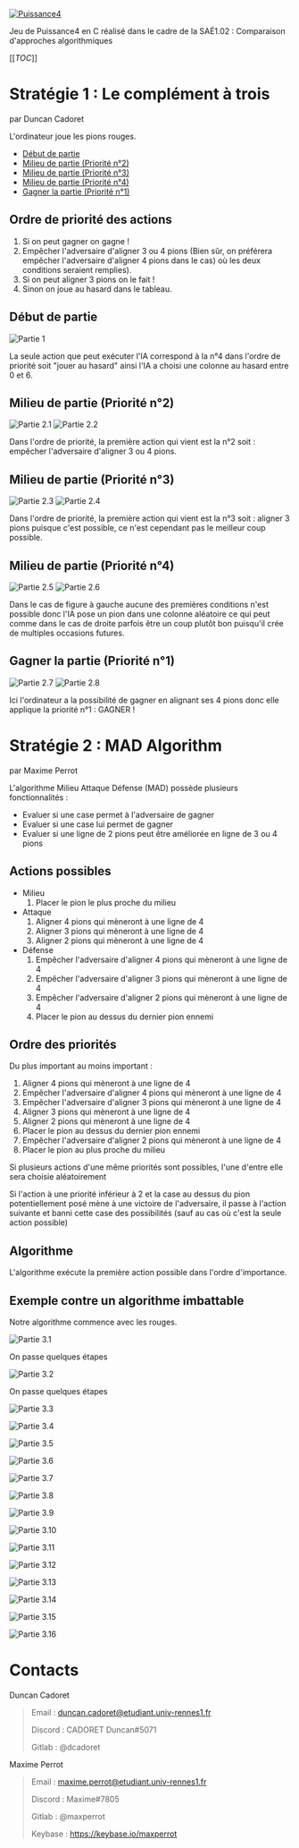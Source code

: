 [![Puissance4](https://gitlabiut.iutlan.univ-rennes1.fr/maxperrot/puissance4/-/raw/main/images/logo_transparent.png)](https://gitlabiut.iutlan.univ-rennes1.fr/maxperrot/puissance4)

Jeu de Puissance4 en C réalisé dans le cadre de la SAÉ1.02 : Comparaison d'approches algorithmiques

[[_TOC_]]

# Stratégie 1 : Le complément à trois

par Duncan Cadoret

L'ordinateur joue les pions rouges.

- [Début de partie](#début-de-partie)
- [Milieu de partie (Priorité n°2)](#milieu-de-partie-priorité-n2)
- [Milieu de partie (Priorité n°3)](#milieu-de-partie-priorité-n3)
- [Milieu de partie (Priorité n°4)](#milieu-de-partie-priorité-n4)
- [Gagner la partie (Priorité n°1)](#gagner-la-partie-priorité-n1)

## Ordre de priorité des actions

1. Si on peut gagner on gagne !
2. Empêcher l'adversaire d'aligner 3 ou 4 pions (Bien sûr, on préférera empêcher l'adversaire d'aligner 4 pions dans le cas) où les deux conditions seraient remplies). 
3. Si on peut aligner 3 pions on le fait !
4. Sinon on joue au hasard dans le tableau.

## Début de partie

![Partie 1](https://gitlabiut.iutlan.univ-rennes1.fr/maxperrot/puissance4/-/raw/main/images/parties/partie1.png)

La seule action que peut exécuter l'IA correspond à la n°4 dans l'ordre de priorité soit "jouer au hasard" ainsi l'IA a choisi une colonne au hasard entre 0 et 6.

## Milieu de partie (Priorité n°2)

![Partie 2.1](https://gitlabiut.iutlan.univ-rennes1.fr/maxperrot/puissance4/-/raw/main/images/parties/partie2-1.png)
![Partie 2.2](https://gitlabiut.iutlan.univ-rennes1.fr/maxperrot/puissance4/-/raw/main/images/parties/partie2-2.png)

Dans l'ordre de priorité, la première action qui vient est la n°2 soit : empêcher l'adversaire d'aligner 3 ou 4 pions.

## Milieu de partie (Priorité n°3)

![Partie 2.3](https://gitlabiut.iutlan.univ-rennes1.fr/maxperrot/puissance4/-/raw/main/images/parties/partie2-3.png)
![Partie 2.4](https://gitlabiut.iutlan.univ-rennes1.fr/maxperrot/puissance4/-/raw/main/images/parties/partie2-4.png)

Dans l'ordre de priorité, la première action qui vient est la n°3 soit : aligner 3 pions puisque c'est possible, ce n'est cependant pas le meilleur coup possible.

## Milieu de partie (Priorité n°4)

![Partie 2.5](https://gitlabiut.iutlan.univ-rennes1.fr/maxperrot/puissance4/-/raw/main/images/parties/partie2-5.png)
![Partie 2.6](https://gitlabiut.iutlan.univ-rennes1.fr/maxperrot/puissance4/-/raw/main/images/parties/partie2-6.png)

Dans le cas de figure à gauche aucune des premières conditions n'est possible donc l'IA pose un pion dans une colonne aléatoire ce qui peut comme dans le cas de droite parfois être un coup plutôt bon puisqu'il crée de multiples occasions futures.

## Gagner la partie (Priorité n°1)

![Partie 2.7](https://gitlabiut.iutlan.univ-rennes1.fr/maxperrot/puissance4/-/raw/main/images/parties/partie2-7.png)
![Partie 2.8](https://gitlabiut.iutlan.univ-rennes1.fr/maxperrot/puissance4/-/raw/main/images/parties/partie2-8.png)

Ici l'ordinateur a la possibilité de gagner en alignant ses 4 pions donc elle applique la priorité n°1 : GAGNER !

# Stratégie 2 : MAD Algorithm

par Maxime Perrot

L'algorithme Milieu Attaque Défense (MAD) possède plusieurs fonctionnalités :
- Evaluer si une case permet à l'adversaire de gagner
- Evaluer si une case lui permet de gagner
- Evaluer si une ligne de 2 pions peut être améliorée en ligne de 3 ou 4 pions

## Actions possibles

- Milieu
  1. Placer le pion le plus proche du milieu
- Attaque
  1. Aligner 4 pions qui mèneront à une ligne de 4
  2. Aligner 3 pions qui mèneront à une ligne de 4
  3. Aligner 2 pions qui mèneront à une ligne de 4
- Défense
  1. Empêcher l'adversaire d'aligner 4 pions qui mèneront à une ligne de 4
  2. Empêcher l'adversaire d'aligner 3 pions qui mèneront à une ligne de 4
  3. Empêcher l'adversaire d'aligner 2 pions qui mèneront à une ligne de 4
  4. Placer le pion au dessus du dernier pion ennemi

## Ordre des priorités

Du plus important au moins important :

1. Aligner 4 pions qui mèneront à une ligne de 4
2. Empêcher l'adversaire d'aligner 4 pions qui mèneront à une ligne de 4
3. Empêcher l'adversaire d'aligner 3 pions qui mèneront à une ligne de 4
4. Aligner 3 pions qui mèneront à une ligne de 4
5. Aligner 2 pions qui mèneront à une ligne de 4
6. Placer le pion au dessus du dernier pion ennemi
7. Empêcher l'adversaire d'aligner 2 pions qui mèneront à une ligne de 4
8. Placer le pion au plus proche du milieu

Si plusieurs actions d'une même priorités sont possibles, l'une d'entre elle sera choisie aléatoirement

Si l'action à une priorité inférieur à 2 et la case au dessus du pion potentiellement posé mène à une victoire de l'adversaire, il passe à l'action suivante et banni cette case des possibilités (sauf au cas où c'est la seule action possible)

## Algorithme

L'algorithme exécute la première action possible dans l'ordre d'importance.

## Exemple contre un algorithme imbattable

Notre algorithme commence avec les rouges.



![Partie 3.1](https://gitlabiut.iutlan.univ-rennes1.fr/maxperrot/puissance4/-/raw/main/images/parties/partie3-1.png)

On passe quelques étapes

![Partie 3.2](https://gitlabiut.iutlan.univ-rennes1.fr/maxperrot/puissance4/-/raw/main/images/parties/partie3-2.png)

On passe quelques étapes

![Partie 3.3](https://gitlabiut.iutlan.univ-rennes1.fr/maxperrot/puissance4/-/raw/main/images/parties/partie3-3.png)

![Partie 3.4](https://gitlabiut.iutlan.univ-rennes1.fr/maxperrot/puissance4/-/raw/main/images/parties/partie3-4.png)

![Partie 3.5](https://gitlabiut.iutlan.univ-rennes1.fr/maxperrot/puissance4/-/raw/main/images/parties/partie3-5.png)

![Partie 3.6](https://gitlabiut.iutlan.univ-rennes1.fr/maxperrot/puissance4/-/raw/main/images/parties/partie3-6.png)

![Partie 3.7](https://gitlabiut.iutlan.univ-rennes1.fr/maxperrot/puissance4/-/raw/main/images/parties/partie3-7.png)

![Partie 3.8](https://gitlabiut.iutlan.univ-rennes1.fr/maxperrot/puissance4/-/raw/main/images/parties/partie3-8.png)

![Partie 3.9](https://gitlabiut.iutlan.univ-rennes1.fr/maxperrot/puissance4/-/raw/main/images/parties/partie3-9.png)

![Partie 3.10](https://gitlabiut.iutlan.univ-rennes1.fr/maxperrot/puissance4/-/raw/main/images/parties/partie3-10.png)

![Partie 3.11](https://gitlabiut.iutlan.univ-rennes1.fr/maxperrot/puissance4/-/raw/main/images/parties/partie3-11.png)

![Partie 3.12](https://gitlabiut.iutlan.univ-rennes1.fr/maxperrot/puissance4/-/raw/main/images/parties/partie3-12.png)

![Partie 3.13](https://gitlabiut.iutlan.univ-rennes1.fr/maxperrot/puissance4/-/raw/main/images/parties/partie3-13.png)

![Partie 3.14](https://gitlabiut.iutlan.univ-rennes1.fr/maxperrot/puissance4/-/raw/main/images/parties/partie3-14.png)

![Partie 3.15](https://gitlabiut.iutlan.univ-rennes1.fr/maxperrot/puissance4/-/raw/main/images/parties/partie3-15.png)

![Partie 3.16](https://gitlabiut.iutlan.univ-rennes1.fr/maxperrot/puissance4/-/raw/main/images/parties/partie3-16.png)


# Contacts

Duncan Cadoret

> Email : duncan.cadoret@etudiant.univ-rennes1.fr
>
> Discord : CADORET Duncan#5071
>
> Gitlab : @dcadoret

Maxime Perrot

> Email : maxime.perrot@etudiant.univ-rennes1.fr
>
> Discord : Maxime#7805
> 
> Gitlab : @maxperrot
>
> Keybase : https://keybase.io/maxperrot
